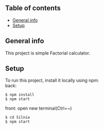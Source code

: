 ## Table of contents
* [General info](#general-info)
* [Setup](#setup)

## General info
This project is simple Factorial calculator.
	
## Setup
To run this project, install it locally using npm:
<br>
back:
```
$ npm install
$ npm start
```
front:
open new terminal(Ctrl+~)
```
$ cd Silnia
$ npm start
```
